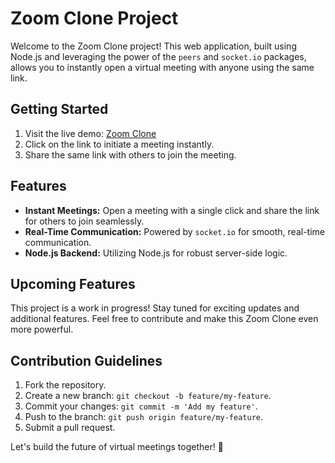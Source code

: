 # Zoom Clone Project

Welcome to the Zoom Clone project! This web application, built using Node.js and leveraging the power of the `peers` and `socket.io` packages, allows you to instantly open a virtual meeting with anyone using the same link.

## Getting Started

1. Visit the live demo: [Zoom Clone](https://zoon-clonee.onrender.com/)
2. Click on the link to initiate a meeting instantly.
3. Share the same link with others to join the meeting.

## Features

- **Instant Meetings:** Open a meeting with a single click and share the link for others to join seamlessly.
- **Real-Time Communication:** Powered by `socket.io` for smooth, real-time communication.
- **Node.js Backend:** Utilizing Node.js for robust server-side logic.

## Upcoming Features

This project is a work in progress! Stay tuned for exciting updates and additional features. Feel free to contribute and make this Zoom Clone even more powerful.

## Contribution Guidelines

1. Fork the repository.
2. Create a new branch: `git checkout -b feature/my-feature`.
3. Commit your changes: `git commit -m 'Add my feature'`.
4. Push to the branch: `git push origin feature/my-feature`.
5. Submit a pull request.

Let's build the future of virtual meetings together! 🚀
